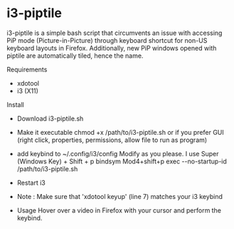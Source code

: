 # i3-piptile
i3-piptile is a simple bash script that circumvents an issue with accessing PiP mode (Picture-in-Picture) through keyboard shortcut for non-US keyboard layouts in Firefox. Additionally, new PiP windows opened with piptile are automatically tiled, hence the name.

Requirements
- xdotool
- i3 (X11)

Install
- Download i3-piptile.sh
  
- Make it executable
chmod +x /path/to/i3-piptile.sh
or if you prefer GUI
(right click, properties, permissions, allow file to run as program)

- add keybind to ~/.config/i3/config
Modify as you please. I use Super (Windows Key) + Shift + p
bindsym Mod4+shift+p exec --no-startup-id /path/to/i3-piptile.sh

- Restart i3

- Note : Make sure that 'xdotool keyup' (line 7) matches your i3 keybind 

- Usage
Hover over a video in Firefox with your cursor and perform the keybind. 
